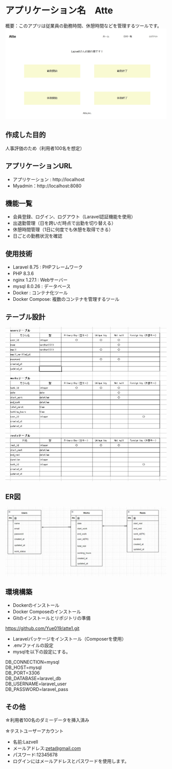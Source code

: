 # アプリケーション名　Atte
概要：このアプリは従業員の勤務時間、休憩時間などを管理するツールです。
![Image](img/atte-top.jpg)

## 作成した目的
人事評価のため（利用者100名を想定）

## アプリケーションURL
* アプリケーション : http://localhost
* Myadmin：http://localhost:8080

## 機能一覧
* 会員登録、ログイン、ログアウト（Laravel認証機能を使用）
* 出退勤管理（日を跨いだ時点で出勤を切り替える）
* 休憩時間管理（1日に何度でも休憩を取得できる）
* 日ごとの勤務状況を確認

## 使用技術
* Laravel 8.75 : PHPフレームワーク
* PHP 8.3.6　
* nginx 1.27.1 : Webサーバー
* mysql 8.0.26 : データベース
* Docker : コンテナ化ツール
* Docker Compose: 複数のコンテナを管理するツール

## テーブル設計
![Image](img/Atte-table.jpg)

## ER図
![Image](img/Atte-ER.jpg)

## 環境構築
* Dockerのインストール
* Docker Composeのインストール
* Gitのインストールとリポジトリの準備

https://github.com/Yue019/atte1.git
* Laravelパッケージをインストール（Composerを使用）
* .envファイルの設定
* mysqlを以下の設定にする。

DB_CONNECTION=mysql  
DB_HOST=mysql  
DB_PORT=3306  
DB_DATABASE=laravel_db  
DB_USERNAME=laravel_user  
DB_PASSWORD=laravel_pass  

## その他
☆利用者100名のダミーデータを挿入済み

☆テストユーザーアカウント
* 名前:Lazvell
* メールアドレス:zeta@gmail.com
* パスワード:12345678
* ログインにはメールアドレスとパスワードを使用します。
